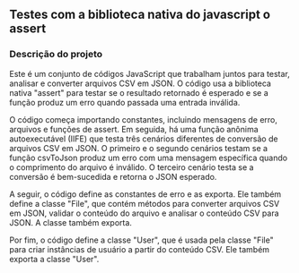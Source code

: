 ## Testes com a biblioteca nativa do javascript o assert

### Descrição do projeto

Este é um conjunto de códigos JavaScript que trabalham juntos para testar, analisar e converter arquivos CSV em JSON. O código usa a biblioteca nativa "assert" para testar se o resultado retornado é esperado e se a função produz um erro quando passada uma entrada inválida.

O código começa importando constantes, incluindo mensagens de erro, arquivos e funções de assert. Em seguida, há uma função anônima autoexecutável (IIFE) que testa três cenários diferentes de conversão de arquivos CSV em JSON. O primeiro e o segundo cenários testam se a função csvToJson produz um erro com uma mensagem específica quando o comprimento do arquivo é inválido. O terceiro cenário testa se a conversão é bem-sucedida e retorna o JSON esperado.

A seguir, o código define as constantes de erro e as exporta. Ele também define a classe "File", que contém métodos para converter arquivos CSV em JSON, validar o conteúdo do arquivo e analisar o conteúdo CSV para JSON. A classe também exporta.

Por fim, o código define a classe "User", que é usada pela classe "File" para criar instâncias de usuário a partir do conteúdo CSV. Ele também exporta a classe "User".
